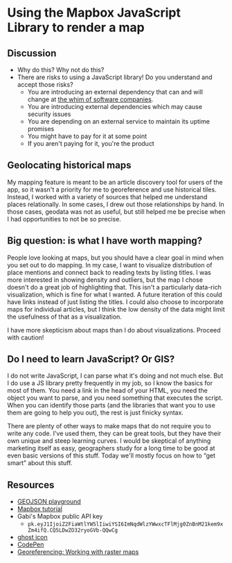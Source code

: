 # Using the Mapbox JavaScript Library to render a map

## Discussion
- Why do this? Why not do this?
- There are risks to using a JavaScript library! Do you understand and accept those risks?
	- You are introducing an external dependency that can and will change at [the whim of software companies](https://gis.stackexchange.com/questions/130910/google-earth-plugin-deprecated-which-alternatives).
	- You are introducing external dependencies which may cause security issues
	- You are depending on an external service to maintain its uptime promises
	- You might have to pay for it at some point
	- If you aren't paying for it, you're the product

## Geolocating historical maps
My mapping feature is meant to be an article discovery tool for users of the app, so it wasn't a priority for me to georeference and use historical tiles. Instead, I worked with a variety of sources that helped me understand places relationally. In some cases, I drew out those relationships by hand. In those cases, geodata was not as useful, but still helped me be precise when I had opportunities to not be so precise.

## Big question: is what I have worth mapping?
People love looking at maps, but you should have a clear goal in mind when you set out to do mapping. In my case, I want to visualize distribution of place mentions and connect back to reading texts by listing titles. I was more interested in showing density and outliers, but the map I chose doesn't do a great job of highlighting that. This isn't a particularly data-rich visualization, which is fine for what I wanted. A future iteration of this could have links instead of just listing the titles. I could also choose to incorporate maps for individual articles, but I think the low density of the data might limit the usefulness of that as a visualization.

I have more skepticism about maps than I do about visualizations. Proceed with caution!

## Do I need to learn JavaScript? Or GIS?
I do not write JavaScript, I can parse what it's doing and not much else. But I do use a JS library pretty frequently in my job, so I know the basics for most of them. You need a link in the head of your HTML, you need the object you want to parse, and you need something that executes the script. When you can identify those parts (and the libraries that want you to use them are going to help you out), the rest is just finicky syntax.

There are plenty of other ways to make maps that do not require you to write any code. I've used them, they can be great tools, but they have their own unique and steep learning curves. I would be skeptical of anything marketing itself as easy, geographers study for a long time to be good at even basic versions of this stuff. Today we'll mostly focus on how to “get smart” about this stuff.

## Resources
- [GEOJSON playground](https://geojson.io/#map=2/22.4/0.0)
- [Mapbox tutorial](https://docs.mapbox.com/help/tutorials/custom-markers-gl-js/)
- Gabi's Mapbox public API key
	- `pk.eyJ1IjoiZ2FiaWtlYW5lIiwiYSI6ImNqdWlzYWwxcTFlMjg0ZnBnM21kem9xZm4ifQ.CQ5LDwZO32ryoGVb-QQwCg`
- [ghost icon](https://github.com/Pittsburgh-NEH-Institute/pr-app/blob/main/resources/img/map-ghost.png)
- [CodePen](codepen.io)
- [Georeferencing: Working with raster maps](https://storymaps.arcgis.com/stories/c5e6af6d6d014aaf90ec09fd2a4c05d4)




